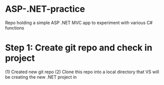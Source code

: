 # ASP-.NET-practice
Repo holding a simple ASP .NET MVC app to experiment with various C# functions


# Step 1: Create git repo and check in project
  (1) Created new git repo
  (2) Clone this repo into a local directory that VS will be creating the new .NET project in
